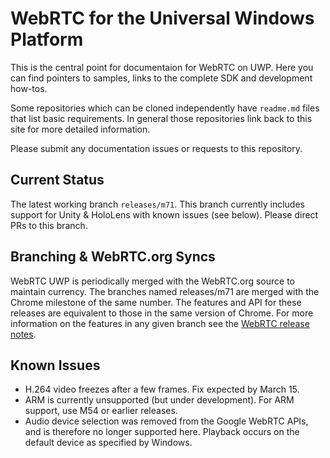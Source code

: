 # WebRTC for the Universal Windows Platform

This is the central point for documentaion for WebRTC on UWP.  Here you can find pointers to samples, links to the complete SDK and development how-tos.

Some repositories which can be cloned independently have `readme.md` files that list basic requirements.  In general those repositories link back to this site for more detailed information.

Please submit any documentation issues or requests to this repository.

## Current Status

The latest working branch `releases/m71`.  This branch currently includes support for Unity & HoloLens with known issues (see below).  Please direct PRs to this branch.

## Branching & WebRTC.org Syncs

WebRTC UWP is periodically merged with the WebRTC.org source to maintain currency.  The branches named releases/m71 are merged with the Chrome milestone of the same number.  The features and API for these releases are equivalent to those in the same version of Chrome.  For more information on the features in any given branch see the [WebRTC release notes](https://groups.google.com/forum/#!searchin/discuss-webrtc/webrtc$20release$20notes%7Csort:date).

## Known Issues

- H.264 video freezes after a few frames.  Fix expected by March 15.
- ARM is currently unsupported (but under development).  For ARM support, use M54 or earlier releases.
- Audio device selection was removed from the Google WebRTC APIs, and is therefore no longer supported here.  Playback occurs on the default device as specified by Windows.
